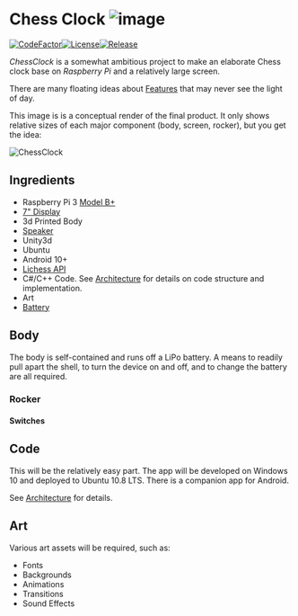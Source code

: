# Chess Clock ![image](External/old-clock.png)

[![CodeFactor](https://www.codefactor.io/repository/github/cschladetsch/chessclock/badge)](https://www.codefactor.io/repository/github/cschladetsch/chessclock)[![License](https://img.shields.io/github/license/cschladetsch/chessclock.svg?label=License&maxAge=86400)](./LICENSE.txt)[![Release](https://img.shields.io/github/release/cschladetsch/chessclock.svg?label=Release&maxAge=60)](https://github.com/cschladetsch/chessclock/releases/latest)

*ChessClock* is a somewhat ambitious project to make an elaborate Chess clock base on *Raspberry Pi* and a relatively large screen.

There are many floating ideas about [Features](Features.md) that may never see the light of day.

This image is is a conceptual render of the final product. It only shows relative sizes of each major component (body, screen, rocker), but you get the idea:

![ChessClock](External/SampleRender-1.png)

## Ingredients

* Raspberry Pi 3 [Model B+](https://raspberry.piaustralia.com.au/products/raspberry-pi-3-model-b-plus)
* [7" Display](https://raspberry.piaustralia.com.au/collections/displays/products/little-bird-5-display)
* 3d Printed Body
* [Speaker](https://raspberry.piaustralia.com.au/products/speaker-kit-for-raspberry-pi)
* Unity3d
* Ubuntu
* Android 10+
* [Lichess API](https://lichess.org/api)
* C#/C++ Code. See [Architecture](Architecture.md) for details on code structure and implementation.
* Art
* [Battery](https://www.18650batterystore.com/collections/18650-batteries)

## Body

The body is self-contained and runs off a LiPo battery. A means to readily pull apart the shell, to turn the device on and off, and to change the battery are all required.

### Rocker

#### Switches

## Code

This will be the relatively easy part. The app will be developed on Windows 10 and deployed to Ubuntu 10.8 LTS. There is a companion app for Android.

See [Architecture](Architecture.md) for details.

## Art

Various art assets will be required, such as:

* Fonts
* Backgrounds
* Animations
* Transitions
* Sound Effects

